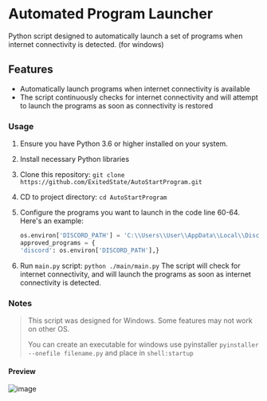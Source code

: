 # Automated Program Launcher

Python script designed to automatically launch a set of programs when internet connectivity is detected. (for windows)

## Features

- Automatically launch programs when internet connectivity is available
- The script continuously checks for internet connectivity and will attempt to launch the programs as soon as connectivity is restored

### Usage

1. Ensure you have Python 3.6 or higher installed on your system.
2. Install necessary Python libraries
3. Clone this repository:
   `git clone https://github.com/ExitedState/AutoStartProgram.git`
4. CD to project directory:
   `cd AutoStartProgram`
5. Configure the programs you want to launch in the code line 60-64. Here's an example:

   ```py
   os.environ['DISCORD_PATH'] = 'C:\\Users\\User\\AppData\\Local\\Discord\\Update.exe --processStart Discord.exe'
   approved_programs = {
   'discord': os.environ['DISCORD_PATH'],}
   ```

6. Run `main.py` script:
   `python ./main/main.py`
   The script will check for internet connectivity, and will launch the programs as soon as internet connectivity is detected.

### Notes

> This script was designed for Windows. Some features may not work on other OS.
>
> You can create an executable for windows use pyinstaller `pyinstaller --onefile filename.py` and place in `shell:startup`

#### Preview

![image](https://github.com/ExitedState/AutoStartProgram/assets/67526393/28fdc989-9653-4ce6-b9a7-c581df512952)
